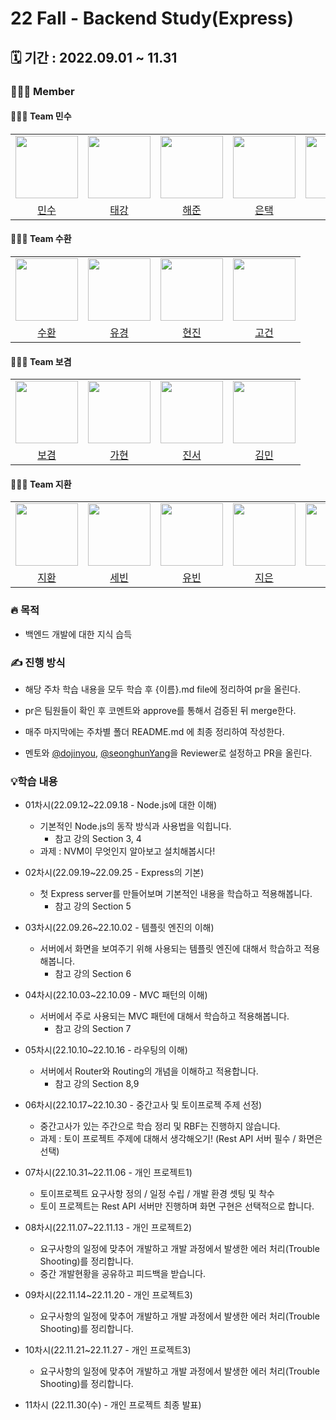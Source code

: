 # 22 Fall - Backend Study(Express)

## 🗓️ 기간 : 2022.09.01 ~ 11.31

### 👩‍👧‍👦 Member

#### 👩‍👧‍👦 Team 민수
<center>
<table  width="100%">
  <tr>
    <td  align="center">
      <img  src="https://avatars.githubusercontent.com/u/80405708?v=4"  width="100px;"  alt=""/>
    </td>
    <td  align="center">
      <img  src="https://avatars.githubusercontent.com/u/49053676?v=4"  width="100px;"  alt=""/>
    </td>
    <td  align="center">
      <img  src="https://avatars.githubusercontent.com/u/101553916?v=4"  width="100px;"  alt=""/>
    </td>
    <td  align="center">
      <img  src="https://avatars.githubusercontent.com/u/108321588?v=4"  width="100px;"  alt=""/>
    </td>
    <td  align="center">
      <img  src="https://avatars.githubusercontent.com/u/108862575?v=4"  width="100px;"  alt=""/>
    </td>
  </tr>
  <tr>
    <td align="center">
      <a href="https://github.com/MinsuKim21">
        <div>민수</div>
      </a>
    </td>
    <td align="center">
      <a href="https://github.com/grayashh">
        <div>태강</div>
      </a>
    </td>
    <td align="center">
      <a href="https://github.com/haejun1">
        <div>해준</div>
      </a>
    </td>
    <td align="center">
      <a href="https://github.com/euntaek4187">
        <div>은택</div>
      </a>
    </td>
    <td align="center">
      <a href="https://github.com/Youngcircle-kim">
        <div>영환</div>
      </a>
    </td>
  </tr>
</table>
</center>

#### 👩‍👧‍👦 Team 수환
<center>
<table  width="100%">
  <tr>
    <td  align="center">
      <img  src="https://avatars.githubusercontent.com/u/106325839?v=4"  width="100px;"  alt=""/>
    </td>
    <td  align="center">
      <img  src="https://avatars.githubusercontent.com/u/75975946?v=4"  width="100px;"  alt=""/>
    </td>
    <td  align="center">
      <img  src="https://avatars.githubusercontent.com/u/102955516?v=4"  width="100px;"  alt=""/>
    </td>
    </td>
    <td  align="center">
      <img  src="https://avatars.githubusercontent.com/u/104254012?v=4"  width="100px;"  alt=""/>
    </td>
  </tr>
  <tr>
    <td align="center">
      <a href="https://github.com/5uhwann">
        <div>수환</div>
      </a>
    </td>
    <td align="center">
      <a href="https://github.com/2020-nug">
        <div>유경</div>
      </a>
    </td>
    <td align="center">
      <a href="https://github.com/xxxjinn">
        <div>현진</div>
      </a>
    </td>
    <td align="center">
      <a href="https://github.com/Gopistol">
        <div>고건</div>
      </a>
    </td>
  </tr>
</table>
</center>

#### 👩‍👧‍👦 Team 보겸
<center>
<table  width="100%">
  <tr>
    <td  align="center">
      <img  src="https://avatars.githubusercontent.com/u/79684339?v=4"  width="100px;"  alt=""/>
    </td>
    <td  align="center">
      <img  src="https://avatars.githubusercontent.com/u/81469686?v=4"  width="100px;"  alt=""/>
    </td>
    <td  align="center">
      <img  src="https://avatars.githubusercontent.com/u/108217489?v=4"  width="100px;"  alt=""/>
    </td>
    </td>
    <td  align="center">
      <img  src="https://avatars.githubusercontent.com/u/59240554?v=4"  width="100px;"  alt=""/>
    </td>
  </tr>
  <tr>
    <td align="center">
      <a href="https://github.com/k-kbk">
        <div>보겸</div>
      </a>
    </td>
    <td align="center">
      <a href="https://github.com/89882">
        <div>가현</div>
      </a>
    </td>
    <td align="center">
      <a href="https://github.com/JinseoHong0">
        <div>진서</div>
      </a>
    </td>
    <td align="center">
      <a href="https://github.com/doraemon49">
        <div>김민</div>
      </a>
    </td>
  </tr>
</table>
</center>

#### 👩‍👧‍👦 Team 지환
<center>
<table  width="100%">
  <tr>
    <td  align="center">
      <img  src="https://avatars.githubusercontent.com/u/64758861?v=4"  width="100px;"  alt=""/>
    </td>
    <td  align="center">
      <img  src="https://avatars.githubusercontent.com/u/108217858?v=4"  width="100px;"  alt=""/>
    </td>
    <td  align="center">
      <img  src="https://avatars.githubusercontent.com/u/80514303?v=4"  width="100px;"  alt=""/>
    </td>
    <td  align="center">
      <img  src="https://avatars.githubusercontent.com/u/80374808?v=4"  width="100px;"  alt=""/>
    </td>
    <td  align="center">
      <img  src="https://avatars.githubusercontent.com/u/67510260?v=4"  width="100px;"  alt=""/>
    </td>
  </tr>
  <tr>
    <td align="center">
      <a href="https://github.com/JEONG-JIHWAN">
        <div>지환</div>
      </a>
    </td>
    <td align="center">
      <a href="https://github.com/keemsebin">
        <div>세빈</div>
      </a>
    </td>
    <td align="center">
      <a href="https://github.com/ShinYou-bin">
        <div>유빈</div>
      </a>
    </td>
    <td align="center">
      <a href="https://github.com/Jieun-Song">
        <div>지은</div>
      </a>
    </td>
    <td align="center">
      <a href="https://github.com/LEEJaeHyeok97">
        <div>재혁</div>
      </a>
    </td>
  </tr>
</table>
</center>

### 🔥 목적

- 백엔드 개발에 대한 지식 습득


### ✍️ 진행 방식

- 해당 주차 학습 내용을 모두 학습 후 {이름}.md file에 정리하여 pr을 올린다.
- pr은 팀원들이 확인 후 코멘트와 approve를 통해서 검증된 뒤 merge한다.

- 매주 마지막에는 주차별 폴더 README.md 에 최종 정리하여 작성한다.
- 멘토와 [@dojinyou](https://github.com/dojinyou), [@seonghunYang](https://github.com/seonghunYang)을 Reviewer로 설정하고 PR을 올린다.


### 💡학습 내용

- 01차시(22.09.12~22.09.18 - Node.js에 대한 이해)
  - 기본적인 Node.js의 동작 방식과 사용법을 익힙니다.
      - 참고 강의 Section 3, 4
  - 과제 : NVM이 무엇인지 알아보고 설치해봅시다!

- 02차시(22.09.19~22.09.25 - Express의 기본)

  - 첫 Express server를 만들어보며 기본적인 내용을 학습하고 적용해봅니다.
    - 참고 강의 Section 5

- 03차시(22.09.26~22.10.02 - 템플릿 엔진의 이해)

  - 서버에서 화면을 보여주기 위해 사용되는 템플릿 엔진에 대해서 학습하고 적용해봅니다.
    - 참고 강의 Section 6

- 04차시(22.10.03~22.10.09 - MVC 패턴의 이해)

  - 서버에서 주로 사용되는 MVC 패턴에 대해서 학습하고 적용해봅니다.
    - 참고 강의 Section 7

- 05차시(22.10.10~22.10.16 - 라우팅의 이해)

  - 서버에서 Router와 Routing의 개념을 이해하고 적용합니다.
    - 참고 강의 Section 8,9

- 06차시(22.10.17~22.10.30 - 중간고사 및 토이프로젝 주제 선정)
    
  - 중간고사가 있는 주간으로 학습 정리 및 RBF는 진행하지 않습니다.
  - 과제 : 토이 프로젝트 주제에 대해서 생각해오기! (Rest API 서버 필수 / 화면은 선택)

- 07차시(22.10.31~22.11.06 - 개인 프로젝트1)
  - 토이프로젝트 요구사항 정의 / 일정 수립 / 개발 환경 셋팅 및 착수
  - 토이 프로젝트는 Rest API 서버만 진행하며 화면 구현은 선택적으로 합니다.

- 08차시(22.11.07~22.11.13 - 개인 프로젝트2)
  - 요구사항의 일정에 맞추어 개발하고 개발 과정에서 발생한 에러 처리(Trouble Shooting)를 정리합니다.
  - 중간 개발현황을 공유하고 피드백을 받습니다.

- 09차시(22.11.14~22.11.20 - 개인 프로젝트3)
  - 요구사항의 일정에 맞추어 개발하고 개발 과정에서 발생한 에러 처리(Trouble Shooting)를 정리합니다.

- 10차시(22.11.21~22.11.27 - 개인 프로젝트3)
  - 요구사항의 일정에 맞추어 개발하고 개발 과정에서 발생한 에러 처리(Trouble Shooting)를 정리합니다.

- 11차시 (22.11.30(수) - 개인 프로젝트 최종 발표)
